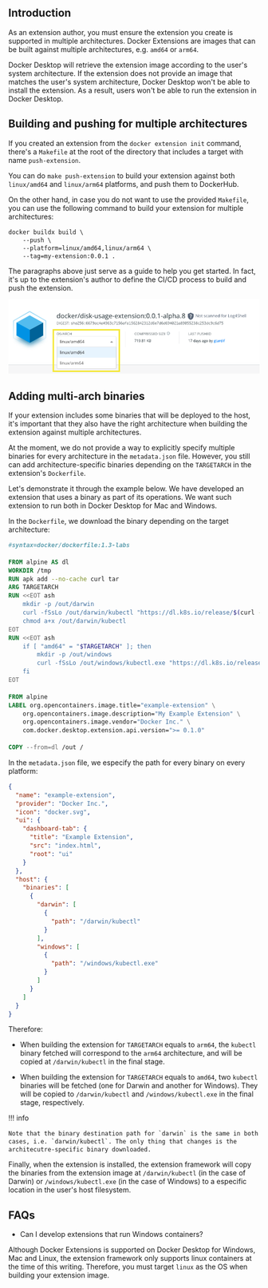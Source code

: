 ## Introduction

As an extension author, you must ensure the extension you create is supported in multiple architectures. Docker Extensions are images that can be built against multiple architectures, e.g. `amd64` or `arm64`.

Docker Desktop will retrieve the extension image according to the user's system architecture. If the extension does not provide an image that matches the user's system architecture, Docker Desktop won't be able to install the extension. As a result, users won't be able to run the extension in Docker Desktop.

## Building and pushing for multiple architectures

If you created an extension from the `docker extension init` command, there's a `Makefile` at the root of the directory that includes a target with name `push-extension`.

You can do `make push-extension` to build your extension against both `linux/amd64` and `linux/arm64` platforms, and push them to DockerHub.

On the other hand, in case you do not want to use the provided `Makefile`, you can use the following command to build your extension for multiple architectures:

```cli
docker buildx build \
    --push \
    --platform=linux/amd64,linux/arm64 \
    --tag=my-extension:0.0.1 .
```

The paragraphs above just serve as a guide to help you get started. In fact, it's up to the extension's author to define the CI/CD process to build and push the extension.

![hub-multi-arch-extension](./images/hub-multi-arch-extension.png)

## Adding multi-arch binaries

If your extension includes some binaries that will be deployed to the host, it's important that they also have the right architecture when building the extension against multiple architectures.

At the moment, we do not provide a way to explicitly specify multiple binaries for every architecture in the `metadata.json` file. However, you still can add architecture-specific binaries depending on the `TARGETARCH` in the extension's `Dockerfile`.

Let's demonstrate it through the example below. We have developed an extension that uses a binary as part of its operations. We want such extension to run both in Docker Desktop for Mac and Windows.

In the `Dockerfile`, we download the binary depending on the target architecture:

```Dockerfile title="Dockerfile" linenums="1" hl_lines="8-9 14-15"
#syntax=docker/dockerfile:1.3-labs

FROM alpine AS dl
WORKDIR /tmp
RUN apk add --no-cache curl tar
ARG TARGETARCH
RUN <<EOT ash
    mkdir -p /out/darwin
    curl -fSsLo /out/darwin/kubectl "https://dl.k8s.io/release/$(curl -Ls https://dl.k8s.io/release/stable.txt)/bin/darwin/${TARGETARCH}/kubectl"
    chmod a+x /out/darwin/kubectl
EOT
RUN <<EOT ash
    if [ "amd64" = "$TARGETARCH" ]; then
        mkdir -p /out/windows
        curl -fSsLo /out/windows/kubectl.exe "https://dl.k8s.io/release/$(curl -Ls https://dl.k8s.io/release/stable.txt)/bin/windows/amd64/kubectl.exe"
    fi
EOT

FROM alpine
LABEL org.opencontainers.image.title="example-extension" \
    org.opencontainers.image.description="My Example Extension" \
    org.opencontainers.image.vendor="Docker Inc." \
    com.docker.desktop.extension.api.version=">= 0.1.0"

COPY --from=dl /out /
```

In the `metadata.json` file, we especify the path for every binary on every platform:

```json title="metadata.json" linenums="1" hl_lines="12-25"
{
  "name": "example-extension",
  "provider": "Docker Inc.",
  "icon": "docker.svg",
  "ui": {
    "dashboard-tab": {
      "title": "Example Extension",
      "src": "index.html",
      "root": "ui"
    }
  },
  "host": {
    "binaries": [
      {
        "darwin": [
          {
            "path": "/darwin/kubectl"
          }
        ],
        "windows": [
          {
            "path": "/windows/kubectl.exe"
          }
        ]
      }
    ]
  }
}
```

Therefore:

- When building the extension for `TARGETARCH` equals to `arm64`, the `kubectl` binary fetched will correspond to the `arm64` architecture, and will be copied at `/darwin/kubectl` in the final stage.

- When building the extension for `TARGETARCH` equals to `amd64`, two `kubectl` binaries will be fetched (one for Darwin and another for Windows). They will be copied to `/darwin/kubectl` and `/windows/kubectl.exe` in the final stage, respectively.

!!! info

    Note that the binary destination path for `darwin` is the same in both cases, i.e. `darwin/kubectl`. The only thing that changes is the architecutre-specific binary downloaded.

Finally, when the extension is installed, the extension framework will copy the binaries from the extension image at `/darwin/kubectl` (in the case of Darwin) or `/windows/kubectl.exe` (in the case of Windows) to a especific location in the user's host filesystem.

## FAQs

- Can I develop extensions that run Windows containers?

Although Docker Extensions is supported on Docker Desktop for Windows, Mac and Linux, the extension framework only supports linux containers at the time of this writing. Therefore, you must target `linux` as the OS when building your extension image.
